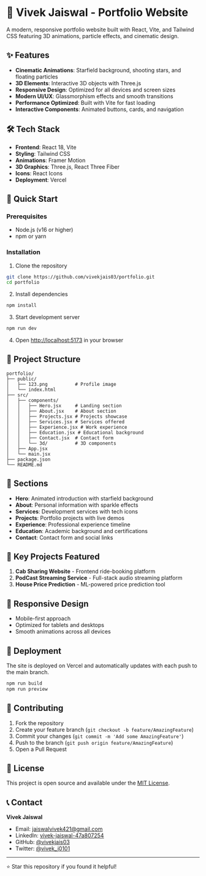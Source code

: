 # 🚀 Vivek Jaiswal - Portfolio Website

A modern, responsive portfolio website built with React, Vite, and Tailwind CSS featuring 3D animations, particle effects, and cinematic design.

## ✨ Features

- **Cinematic Animations**: Starfield background, shooting stars, and floating particles
- **3D Elements**: Interactive 3D objects with Three.js
- **Responsive Design**: Optimized for all devices and screen sizes
- **Modern UI/UX**: Glassmorphism effects and smooth transitions
- **Performance Optimized**: Built with Vite for fast loading
- **Interactive Components**: Animated buttons, cards, and navigation

## 🛠️ Tech Stack

- **Frontend**: React 18, Vite
- **Styling**: Tailwind CSS
- **Animations**: Framer Motion
- **3D Graphics**: Three.js, React Three Fiber
- **Icons**: React Icons
- **Deployment**: Vercel

## 🚀 Quick Start

### Prerequisites
- Node.js (v16 or higher)
- npm or yarn

### Installation

1. Clone the repository
```bash
git clone https://github.com/vivekjais03/portfolio.git
cd portfolio
```

2. Install dependencies
```bash
npm install
```

3. Start development server
```bash
npm run dev
```

4. Open [http://localhost:5173](http://localhost:5173) in your browser

## 📁 Project Structure

```
portfolio/
├── public/
│   ├── 123.png          # Profile image
│   └── index.html
├── src/
│   ├── components/
│   │   ├── Hero.jsx     # Landing section
│   │   ├── About.jsx    # About section
│   │   ├── Projects.jsx # Projects showcase
│   │   ├── Services.jsx # Services offered
│   │   ├── Experience.jsx # Work experience
│   │   ├── Education.jsx # Educational background
│   │   ├── Contact.jsx  # Contact form
│   │   └── 3d/          # 3D components
│   ├── App.jsx
│   └── main.jsx
├── package.json
└── README.md
```

## 🎨 Sections

- **Hero**: Animated introduction with starfield background
- **About**: Personal information with sparkle effects
- **Services**: Development services with tech icons
- **Projects**: Portfolio projects with live demos
- **Experience**: Professional experience timeline
- **Education**: Academic background and certifications
- **Contact**: Contact form and social links

## 🌟 Key Projects Featured

1. **Cab Sharing Website** - Frontend ride-booking platform
2. **PodCast Streaming Service** - Full-stack audio streaming platform
3. **House Price Prediction** - ML-powered price prediction tool

## 📱 Responsive Design

- Mobile-first approach
- Optimized for tablets and desktops
- Smooth animations across all devices

## 🚀 Deployment

The site is deployed on Vercel and automatically updates with each push to the main branch.

```bash
npm run build
npm run preview
```

## 🤝 Contributing

1. Fork the repository
2. Create your feature branch (`git checkout -b feature/AmazingFeature`)
3. Commit your changes (`git commit -m 'Add some AmazingFeature'`)
4. Push to the branch (`git push origin feature/AmazingFeature`)
5. Open a Pull Request

## 📄 License

This project is open source and available under the [MIT License](LICENSE).

## 📞 Contact

**Vivek Jaiswal**
- Email: jaiswalvivek421@gmail.com
- LinkedIn: [vivek-jaiswal-47a807254](https://www.linkedin.com/in/vivek-jaiswal-47a807254/)
- GitHub: [@vivekjais03](https://github.com/vivekjais03)
- Twitter: [@vivek_j0101](https://x.com/vivek_j0101)

---

⭐ Star this repository if you found it helpful!